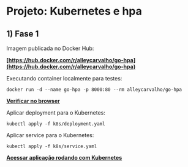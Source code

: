 # Projeto: Kubernetes e hpa

## 1) Fase 1
Imagem publicada no Docker Hub:

**[https://hub.docker.com/r/alleycarvalho/go-hpa](https://hub.docker.com/r/alleycarvalho/go-hpa)**

Executando container localmente para testes:
```
docker run -d --name go-hpa -p 8000:80 --rm alleycarvalho/go-hpa
```

**[Verificar no browser](http://localhost:8000/)**

Aplicar deployment para o Kubernetes:
```
kubectl apply -f k8s/deployment.yaml
```

Aplicar service para o Kubernetes:
```
kubectl apply -f k8s/service.yaml
```

**[Acessar aplicação rodando com Kubernetes](http://35.226.155.206/)**
